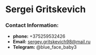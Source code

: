 # Sergei Gritskevich

### Contact Information:
- __phone:__ +375259532426
- __Email:__ sergey.gritskevich98@mail.ru
- __Telegram:__ @blue_face_baby3